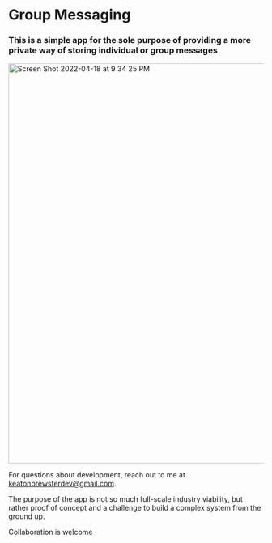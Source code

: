 # Group Messaging

### This is a simple app for the sole purpose of providing a more private way of storing individual or group messages

<img width="791" alt="Screen Shot 2022-04-18 at 9 34 25 PM" src="https://user-images.githubusercontent.com/65474893/163908815-1458194f-bf49-495b-8c3f-2e2e5b3e07c0.png">

For questions about development, reach out to me at keatonbrewsterdev@gmail.com.

The purpose of the app is not so much full-scale industry viability, but rather proof of concept and a challenge to build a complex system from the ground up. 

Collaboration is welcome 
